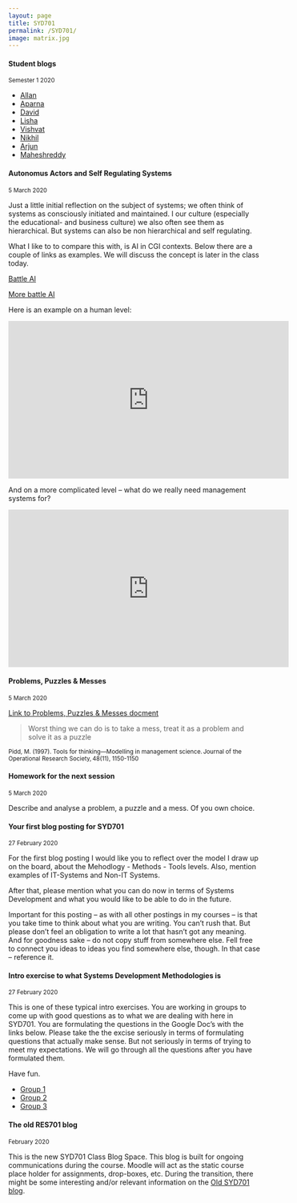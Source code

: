 ```yaml
---
layout: page
title: SYD701
permalink: /SYD701/
image: matrix.jpg
---
```


#### Student blogs
<small> Semester 1 2020</small>

* [Allan](https://wordpress.com/view/strategichotfairys.home.blog)
* [Aparna](https://systemdevelopmentaparna.wordpress.com/)
* [David](https://sydeme.tech.blog/)
* [Lisha](https://lishalouissystemdevelopmentmethodologiessyd701.wordpress.com/)
* [Vishvat](https://systemdevelopmentmethodologiesvishvat.wordpress.com/)
* [Nikhil](https://nikhilsyd701.design.blog/)
* [Arjun](https://arjunmadhavankuttysyd701.wordpress.com/)
* [Maheshreddy](https://maheshsyd701.wordpress.com/)

#### Autonomus Actors and Self Regulating Systems
<small>5 March 2020</small>

Just a little initial reflection on the subject of systems; we often think of systems as consciously initiated  and maintained. I our culture (especially the educational- and business culture) we also often see them as hierarchical. But systems can also be non hierarchical and self regulating.

What I like to to compare this with, is AI in CGI contexts. Below there are a couple of links as examples. We will discuss the concept is later in the class today.

[Battle AI](https://killscreen.com/articles/the-software-behind-lord-of-the-rings-giant-battles-now-has-a-playable-demo/)

[More battle AI](http://www.massivesoftware.com/)

Here is an example on a human level:

<iframe width="560" height="315" src="https://www.youtube.com/embed/41QKeKQ2O3E" frameborder="0" allow="accelerometer; autoplay; encrypted-media; gyroscope; picture-in-picture" allowfullscreen></iframe>

And on a more complicated level – what do we really need management systems for?

<iframe width="560" height="315" src="https://www.youtube.com/embed/u6XAPnuFjJc" frameborder="0" allow="accelerometer; autoplay; encrypted-media; gyroscope; picture-in-picture" allowfullscreen></iframe>  

#### Problems, Puzzles & Messes
<small>5 March 2020</small>

[Link to Problems, Puzzles & Messes docment](https://livenmitac-my.sharepoint.com/:w:/g/personal/lars_dam_nmit_ac_nz/ESOkPmgv-X9NrQQUPTKOWwwBpFmefR2dYSVuAe5sUtj3vw?e=59adQu)  

> Worst thing we can do is to take a mess, treat it as a problem and solve it as a puzzle  

<small>Pidd, M. (1997). Tools for thinking—Modelling in management science. Journal of the Operational Research Society, 48(11), 1150-1150</small>  

#### Homework for the next session
<small>5 March 2020</small>

Describe and analyse a problem, a puzzle and a mess. Of you own choice.

#### Your first blog posting for SYD701
<small>27 February 2020</small>

For the first blog posting I would like you to reflect over the model I draw up on the board, about the Mehodlogy - Methods - Tools levels. Also, mention examples of IT-Systems and Non-IT Systems.

After that, please mention what you can do now in terms of Systems Development and what you would like to be able to do in the future.

Important for this posting – as with all other postings in my courses – is that you take time to think about what you are writing. You can’t rush that. But please don’t feel an obligation to write a lot that hasn’t got any meaning. And for goodness sake – do not copy stuff from somewhere else. Fell free to connect you ideas to ideas you find somewhere else, though. In that case – reference it.

#### Intro exercise to what Systems Development Methodologies is
<small>27 February 2020</small>

This is one of these typical intro exercises. You are working in groups to come up with good questions as to what we are dealing with here in SYD701. You are formulating the questions in the Google Doc’s with the links below.
Please take the the excise seriously in terms of formulating questions that actually make sense. But not seriously in terms of trying to meet my expectations.
We will go through all the questions after you have formulated them.

Have fun.

* [Group 1](https://docs.google.com/document/d/1rYDMCMkCpN791lL9f9gy-fbDMDNPKgr09ACMlFue3aA/edit?usp=sharing)
* [Group 2](https://docs.google.com/document/d/1oFvUjw831X8okkSXKa3eW7HiEfNMnKtaEtOFwF7mwN4/edit?usp=sharing)
* [Group 3](https://docs.google.com/document/d/11ALgbxITRm1ZNCP5dtoBORmP2iyA6oQMg3cCHdIYIXw/edit?usp=sharing)

#### The old RES701 blog 
<small>February 2020</small>

This is the new SYD701 Class Blog Space. This blog is built for ongoing communications during the course.
Moodle will act as the static course place holder for assignments, drop-boxes, etc.
During the transition, there might be some interesting and/or relevant information on the [Old SYD701 blog](https://nmitsyd701.wordpress.com/).